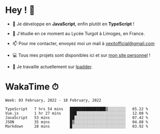 # Hey ! 🌃

- 🔭 Je développe en **JavaScript**, enfin plutôt en **TypeScript** !

- 🌱 J'étudie en ce moment au Lycée Turgot à Limoges, en France.

- 📫 Pour me contacter, envoyez moi un mail à <a href="mailto:vexitofficial@gmail.com">vexitofficial@gmail.com</a>

- 💻 Tous mes projets sont disponibles ici et sur <a href="https://www.vexcited.me">mon site personnel</a> !

- 👀 Je travaille actuellement sur [lpadder](https://github.com/Vexcited/lpadder).

# WakaTime ⏱

<!--START_SECTION:waka-->
```text
Week: 03 February, 2022 - 10 February, 2022

TypeScript   7 hrs 54 mins   ████████████████▒░░░░░░░░   65.22 % 
Vue.js       1 hr 27 mins    ███░░░░░░░░░░░░░░░░░░░░░░   12.08 % 
JavaScript   53 mins         ██░░░░░░░░░░░░░░░░░░░░░░░   07.42 % 
JSON         35 mins         █▒░░░░░░░░░░░░░░░░░░░░░░░   04.88 % 
Markdown     28 mins         █░░░░░░░░░░░░░░░░░░░░░░░░   03.92 % 
```
<!--END_SECTION:waka-->
